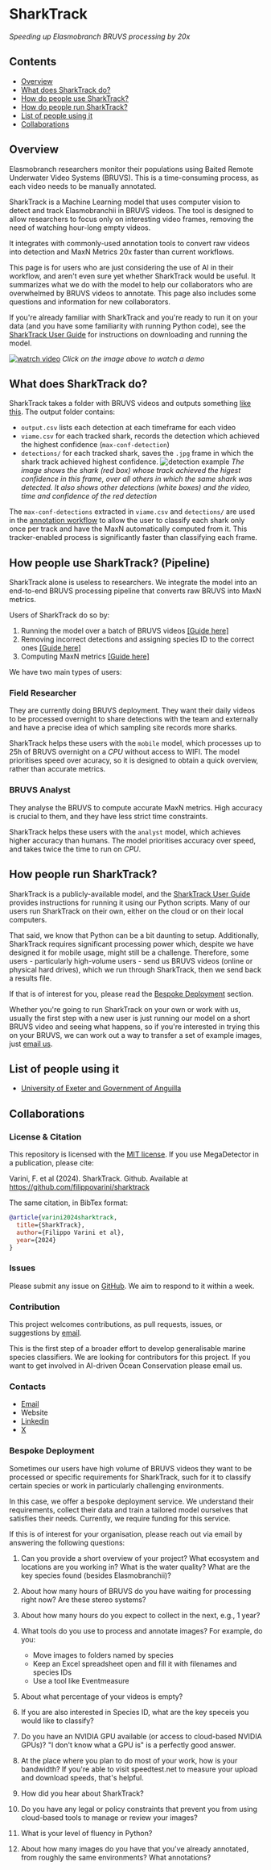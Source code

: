 # SharkTrack
*Speeding up Elasmobranch BRUVS processing by 20x*

## Contents

* <a href="#overview">Overview</a>
* <a href="#what-does-sharktrack-do">What does SharkTrack do?</a>
* <a href="#how-people-use-sharktrack-pipeline">How do people use SharkTrack?</a>
* <a href="#how-people-run-sharktrack">How do people run SharkTrack?</a>
* <a href="#list-of-people-using-it">List of people using it</a>
* <a href="#collaborations">Collaborations</a>

## Overview
Elasmobranch researchers monitor their populations using Baited Remote Underwater Video Systems (BRUVS). This is a time-consuming process, as each video needs to be manually annotated. 

SharkTrack is a Machine Learning model that uses computer vision to detect and track Elasmobranchii in BRUVS videos. The tool is designed to allow researchers to focus only on interesting video frames, removing the need of watching hour-long empty videos.

It integrates with commonly-used annotation tools to convert raw videos into detection and MaxN Metrics 20x faster than current workflows.

This page is for users who are just considering the use of AI in their workflow, and aren't even sure yet whether SharkTrack would be useful. It summarizes what we do with the model to help our collaborators who are overwhelmed by BRUVS videos to annotate. This page also includes some questions and information for new collaborators. 

If you're already familiar with SharkTrack and you're ready to run it on your data (and you have some familiarity with running Python code), see the [SharkTrack User Guide](./sharktrack-user-guide.md) for instructions on downloading and running the model.

[![watrch video](static/video_screenshot.png)](https://drive.google.com/file/d/1b_74wdPXyJPe2P-m1c45jjsV2C5Itr-R/view?usp=sharing)
*Click on the image above to watch a demo*

## What does SharkTrack do?
SharkTrack takes a folder with BRUVS videos and outputs something [like this](./static/test-output/). The output folder contains:
- `output.csv` lists each detection at each timeframe for each video
- `viame.csv` for each tracked shark, records the detection which achieved the highest confidence (`max-conf-detection`)
- `detections/` for each tracked shark, saves the `.jpg` frame in which the shark track achieved highest confidence.
    ![detection example](./static/test-output/detections/5.jpg)
    *The image shows the shark (red box) whose track achieved the higest confidence in this frame, over all others in which the same shark was detected. It also shows other detections (white boxes) and the video, time and confidence of the red detection*

The `max-conf-detections` extracted in `viame.csv` and `detections/` are used in the [annotation workflow](./annotation-pipelines.md) to allow the user to classify each shark only once per track and have the MaxN automatically computed from it. This tracker-enabled process is significantly faster than classifying each frame.

## How people use SharkTrack? (Pipeline)
SharkTrack alone is useless to researchers. We integrate the model into an end-to-end BRUVS processing pipeline that converts raw BRUVS into MaxN metrics.

Users of SharkTrack do so by:
1. Running the model over a batch of BRUVS videos [[Guide here]](./sharktrack-user-guide.md)
2. Removing incorrect detections and assigning species ID to the correct ones [[Guide here]](./annotation-pipelines.md)
4. Computing MaxN metrics [[Guide here]](./annotation-pipelines.md)

We have two main types of users:
### Field Researcher
They are currently doing BRUVS deployment. They want their daily videos to be processed overnight to share detections with the team and externally and have a precise idea of which sampling site records more sharks.

SharkTrack helps these users with the `mobile` model, which processes up to 25h of BRUVS overnight on a *CPU* without access to WIFI. The model prioritises speed over acuracy, so it is designed to obtain a quick overview, rather than accurate metrics.

### BRUVS Analyst
They analyse the BRUVS to compute accurate MaxN metrics. High accuracy is crucial to them, and they have less strict time constraints.

SharkTrack helps these users with the `analyst` model, which achieves higher accuracy than humans. The model prioritises accuracy over speed, and takes twice the time to run on *CPU*.

## How people run SharkTrack?
SharkTrack is a publicly-available model, and the [SharkTrack User Guide](./sharktrack-user-guide.md) provides instructions for running it using our Python scripts. Many of our users run SharkTrack on their own, either on the cloud or on their local computers.

That said, we know that Python can be a bit daunting to setup. Additionally, SharkTrack requires significant processing power which, despite we have designed it for mobile usage, might still be a challenge. Therefore, some users - particularly high-volume users - send us BRUVS videos (online or physical hard drives), which we run through SharkTrack, then we send back a results file. 

If that is of interest for you, please read the [Bespoke Deployment](###bespoke-deployment) section.

Whether you're going to run SharkTrack on your own or work with us, usually the first step with a new user is just running our model on a short BRUVS video and seeing what happens, so if you're interested in trying this on your BRUVS, we can work out a way to transfer a set of example images, just [email us](mailto:fppvrn@gmail.com?subject=SharkTrack-Pilot).

## List of people using it
- [University of Exeter and Government of Anguilla](https://www.linkedin.com/posts/filippo-varini_we-are-back-from-university-of-exeter-activity-7167899292593065985-dZLo?utm_source=share&utm_medium=member_desktop)

## Collaborations
### License & Citation
This repository is licensed with the [MIT license](https://opensource.org/license/mit). If you use MegaDetector in a publication, please cite:

Varini, F. et al (2024). SharkTrack. Github. Available at
https://github.com/filippovarini/sharktrack


The same citation, in BibTex format:

```BibTex
@article{varini2024sharktrack,
  title={SharkTrack},
  author={Filippo Varini et al},
  year={2024}
}
```
### Issues
Please submit any issue on [GitHub](https://github.com/filippovarini/sharktrack/issues). We aim to respond to it within a week.
### Contribution
This project welcomes contributions, as pull requests, issues, or suggestions by [email](mailto:fppvrn@gmail.com?subject=SharkTrackContribution).

This is the first step of a broader effort to develop generalisable marine species classifiers. We are looking for contributors for this project. If you want to get involved in AI-driven Ocean Conservation please email us.

### Contacts
- [Email](mailto:fppvrn@gmail.com?subject=SharkTrackGeneral)
- Website
- [Linkedin](https://www.linkedin.com/in/filippo-varini/)
- [X](https://twitter.com/filippo_varini)

### Bespoke Deployment
Sometimes our users have high volume of BRUVS videos they want to be processed or specific requirements for SharkTrack, such for it to classify certain species or work in particularly challenging environments. 

In this case, we offer a bespoke deployment service. We understand their requirements, collect their data and train a tailored model ourselves that satisfies their needs. Currently, we require funding for this service.

If this is of interest for your organisation, please reach out via email by answering the following questions:

1. Can you provide a short overview of your project? What ecosystem and locations are you working in? What is the water quality? What are the key species found (besides Elasmobranchii)?

2. About how many hours of BRUVS do you have waiting for processing right now? Are these stereo systems?

3. About how many hours do you expect to collect in the next, e.g., 1 year?

4. What tools do you use to process and annotate images? For example, do you:

    - Move images to folders named by species
    - Keep an Excel spreadsheet open and fill it with filenames and species IDs
    - Use a tool like Eventmeasure

5. About what percentage of your videos is empty?

6. If you are also interested in Species ID, what are the key speceis you would like to classify? 

7. Do you have an NVIDIA GPU available (or access to cloud-based NVIDIA GPUs)? "I don't know what a GPU is" is a perfectly good answer.

8. At the place where you plan to do most of your work, how is your bandwidth? If you're able to visit speedtest.net to measure your upload and download speeds, that's helpful.

9. How did you hear about SharkTrack?

10. Do you have any legal or policy constraints that prevent you from using cloud-based tools to manage or review your images?

11. What is your level of fluency in Python?

12. About how many images do you have that you've already annotated, from roughly the same environments? What annotations?